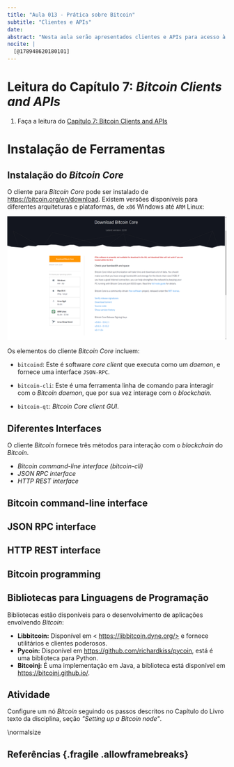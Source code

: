 ```yaml
---
title: "Aula 013 - Prática sobre Bitcoin"
subtitle: "Clientes e APIs"
date: 
abstract: "Nesta aula serão apresentados clientes e APIs para acesso à Rede _Bitcoin_."
nocite: |
  [@178948620180101]
---
```


# Leitura do Capítulo 7: _Bitcoin Clients and APIs_

1. Faça a leitura do [Capítulo 7: Bitcoin Clients and APIs](https://search.ebscohost.com/login.aspx?direct=true&db=e000xww&AN=1789486&lang=pt-br&site=eds-live&scope=site&ebv=EB&ppid=pp_203)

# Instalação de Ferramentas

## Instalação do _Bitcoin Core_

O cliente para _Bitcoin Core_ pode ser instalado de <https://bitcoin.org/en/download>. Existem versões disponíveis para diferentes arquiteturas e plataformas, de `x86` Windows até `ARM` Linux:

![](figuras/bitcoin-core-download.png)

Os elementos do cliente _Bitcoin Core_ incluem:

* `bitcoind`: Este é software _core client_ que executa como um _daemon_, e fornece uma interface `JSON-RPC`.

* `bitcoin-cli`: Este é uma ferramenta linha de comando para interagir com o _Bitcoin daemon_, que por sua vez interage com o _blockchain_.
 
* `bitcoin-qt`: _Bitcoin Core client GUI_.

## Diferentes Interfaces

O cliente _Bitcoin_ fornece três métodos para interação com o _blockchain_ do _Bitcoin_.
+ _Bitcoin command-line interface (bitcoin-cli)_
+ _JSON RPC interface_
+ _HTTP REST interface_

## Bitcoin command-line interface
## JSON RPC interface 
## HTTP REST interface
## Bitcoin programming

## Bibliotecas para Linguagens de Programação

Bibliotecas estão disponíveis para o desenvolvimento de aplicações envolvendo _Bitcoin_:
+ __Libbitcoin:__ Disponível em < https://libbitcoin.dyne.org/> e fornece utilitários e clientes poderosos.
+ __Pycoin:__ Disponível em <https://github.com/richardkiss/pycoin>, está é uma biblioteca para Python.
+ __Bitcoinj:__ É uma implementação em Java, a biblioteca está disponível em <https://bitcoinj.github.io/>.

## Atividade

Configure um nó _Bitcoin_ seguindo os passos descritos no Capítulo do Livro texto da disciplina, seção _"Setting up a Bitcoin node"_.

\normalsize

## Referências {.fragile .allowframebreaks}